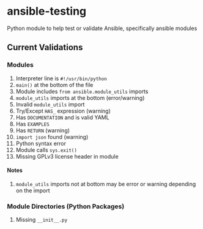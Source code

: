 # ansible-testing
Python module to help test or validate Ansible, specifically ansible modules

## Current Validations

### Modules

1. Interpreter line is `#!/usr/bin/python`
1. `main()` at the bottom of the file
1. Module includes `from ansible.module_utils` imports
1. `module_utils` imports at the bottom (error/warning)
1. Invalid `module_utils` import
1. Try/Except `HAS_` expression (warning)
1. Has `DOCUMENTATION` and is valid YAML
1. Has `EXAMPLES`
1. Has `RETURN` (warning)
1. `import json` found (warning)
1. Python syntax error
1. Module calls `sys.exit()`
1. Missing GPLv3 license header in module

#### Notes

1. `module_utils` imports not at bottom may be error or warning depending on the import

### Module Directories (Python Packages)

1. Missing `__init__.py`
